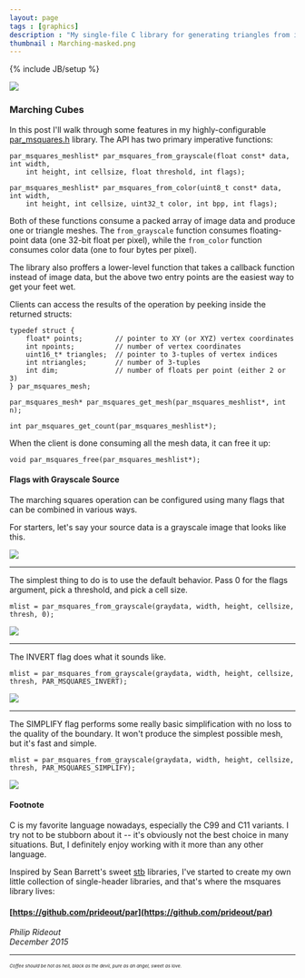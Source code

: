```yaml
---
layout: page
tags : [graphics]
description : "My single-file C library for generating triangles from images."
thumbnail : Marching-masked.png
---
```

{% include JB/setup %}

<img src="{{ ASSET_PATH }}/figures/MarchingTriptych.png" class="nice-image tri-image">

### Marching Cubes

In this post I'll walk through some features in my highly-configurable [par_msquares.h](https://github.com/prideout/par/blob/master/par_msquares.h) library.  The API has two primary imperative functions:

    par_msquares_meshlist* par_msquares_from_grayscale(float const* data, int width,
        int height, int cellsize, float threshold, int flags);

    par_msquares_meshlist* par_msquares_from_color(uint8_t const* data, int width,
        int height, int cellsize, uint32_t color, int bpp, int flags);

Both of these functions consume a packed array of image data and produce one or triangle meshes.  The `from_grayscale` function consumes floating-point data (one 32-bit float per pixel), while the `from_color` function consumes color data (one to four bytes per pixel).

The library also proffers a lower-level function that takes a callback function instead of image data, but the above two entry points are the easiest way to get your feet wet.

Clients can access the results of the operation by peeking inside the returned structs:

    typedef struct {
        float* points;        // pointer to XY (or XYZ) vertex coordinates
        int npoints;          // number of vertex coordinates
        uint16_t* triangles;  // pointer to 3-tuples of vertex indices
        int ntriangles;       // number of 3-tuples
        int dim;              // number of floats per point (either 2 or 3)
    } par_msquares_mesh;

    par_msquares_mesh* par_msquares_get_mesh(par_msquares_meshlist*, int n);

    int par_msquares_get_count(par_msquares_meshlist*);

When the client is done consuming all the mesh data, it can free it up:

    void par_msquares_free(par_msquares_meshlist*);

#### Flags with Grayscale Source

The marching squares operation can be configured using many flags that can be combined in various ways.

For starters, let's say your source data is a grayscale image that looks like this.

<img src="{{ ASSET_PATH }}/figures/GRAY_SOURCE.png" class="figure">

---

The simplest thing to do is to use the default behavior.  Pass 0 for the flags argument, pick a threshold, and pick a cell size.

    mlist = par_msquares_from_grayscale(graydata, width, height, cellsize, thresh, 0);

<img src="{{ ASSET_PATH }}/figures/GRAY_DEFAULT.png" class="figure">

---

The INVERT flag does what it sounds like.

    mlist = par_msquares_from_grayscale(graydata, width, height, cellsize, thresh, PAR_MSQUARES_INVERT);

<img src="{{ ASSET_PATH }}/figures/GRAY_INVERT.png" class="figure">

---

The SIMPLIFY flag performs some really basic simplification with no loss to the quality of the boundary.  It won't produce the simplest possible mesh, but it's fast and simple.

    mlist = par_msquares_from_grayscale(graydata, width, height, cellsize, thresh, PAR_MSQUARES_SIMPLIFY);

<img src="{{ ASSET_PATH }}/figures/GRAY_SIMPLIFY.png" class="figure">

#### Footnote

C is my favorite language nowadays, especially the C99 and C11 variants.  I try not to be stubborn about it -- it's obviously not the best choice in many situations.  But, I definitely enjoy working with it more than any other language.

<!--C makes feel close to the hardware, as though I'm gardening by digging soil with my bare hands.  It brings me peace.-->

Inspired by Sean Barrett's sweet [stb](https://github.com/nothings/stb) libraries, I've started to create my own little collection of single-header libraries, and that's where the msquares library lives:

#### [https://github.com/prideout/par](https://github.com/prideout/par)

<i>
Philip Rideout
<br>
December 2015
</i>

---

<i style="font-size:8px">Coffee should be hot as hell, black as the devil, pure as an angel, sweet as love.</i>

